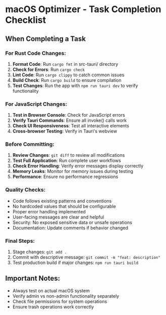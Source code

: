# macOS Optimizer - Task Completion Checklist

## When Completing a Task

### For Rust Code Changes:
1. **Format Code**: Run `cargo fmt` in src-tauri/ directory
2. **Check for Errors**: Run `cargo check`
3. **Lint Code**: Run `cargo clippy` to catch common issues
4. **Build Check**: Run `cargo build` to ensure compilation
5. **Test Changes**: Run the app with `npm run tauri dev` to verify functionality

### For JavaScript Changes:
1. **Test in Browser Console**: Check for JavaScript errors
2. **Verify Tauri Commands**: Ensure all invoke() calls work
3. **Check UI Responsiveness**: Test all interactive elements
4. **Cross-browser Testing**: Verify in Tauri's webview

### Before Committing:
1. **Review Changes**: `git diff` to review all modifications
2. **Test Full Application**: Run complete user workflows
3. **Check Error Handling**: Verify error messages display correctly
4. **Memory Leaks**: Monitor for memory issues during testing
5. **Performance**: Ensure no performance regressions

### Quality Checks:
- Code follows existing patterns and conventions
- No hardcoded values that should be configurable
- Proper error handling implemented
- User-facing messages are clear and helpful
- Security: No exposed sensitive data or unsafe operations
- Documentation: Update comments if behavior changed

### Final Steps:
1. Stage changes: `git add .`
2. Commit with descriptive message: `git commit -m "feat: description"`
3. Test production build if major changes: `npm run tauri build`

## Important Notes:
- Always test on actual macOS system
- Verify admin vs non-admin functionality separately
- Check file permissions for system operations
- Ensure trash operations work correctly